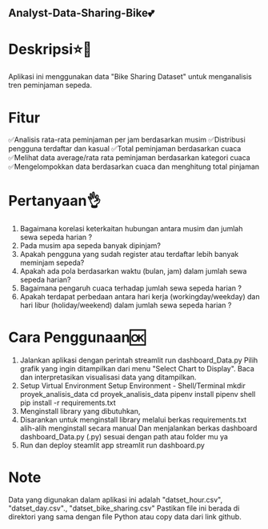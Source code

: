 ## Analyst-Data-Sharing-Bike💕

# Deskripsi⭐💫
Aplikasi ini menggunakan data "Bike Sharing Dataset" untuk menganalisis tren peminjaman sepeda.

# Fitur
✅Analisis rata-rata peminjaman per jam berdasarkan musim
✅Distribusi pengguna terdaftar dan kasual
✅Total peminjaman berdasarkan cuaca
✅Melihat data average/rata rata peminjaman berdasarkan kategori cuaca
✅Mengelompokkan data berdasarkan cuaca dan menghitung total pinjaman

# Pertanyaan👌
1. Bagaimana korelasi keterkaitan hubungan antara musim dan jumlah sewa sepeda harian ?
2. Pada musim apa sepeda banyak dipinjam?
3. Apakah pengguna yang sudah register atau terdaftar lebih banyak meminjam sepeda?
4. Apakah ada pola berdasarkan waktu (bulan, jam) dalam jumlah sewa sepeda harian?
5. Bagaimana pengaruh cuaca terhadap jumlah sewa sepeda harian ?
6. Apakah terdapat perbedaan antara hari kerja (workingday/weekday) dan hari libur (holiday/weekend) dalam jumlah sewa sepeda harian ?


# Cara Penggunaan🆗
1. Jalankan aplikasi dengan perintah streamlit run dashboard_Data.py Pilih grafik yang ingin ditampilkan dari menu "Select Chart to Display". Baca dan interpretasikan visualisasi data yang ditampilkan.
2. Setup Virtual Environment
Setup Environment - Shell/Terminal
mkdir proyek_analisis_data
cd proyek_analisis_data
pipenv install
pipenv shell
pip install -r requirements.txt
4. Menginstall library yang dibutuhkan,
5. Disarankan untuk menginstall library melalui berkas requirements.txt alih-alih menginstall secara manual
Dan menjalankan berkas dashboard dashboard_Data.py (.py) sesuai dengan path atau folder mu ya
6. Run dan deploy steamlit app
streamlit run dashboard.py

# Note
Data yang digunakan dalam aplikasi ini adalah "datset_hour.csv", "datset_day.csv"., "datset_bike_sharing.csv" Pastikan file ini berada di direktori yang sama dengan file Python atau copy data dari link github.
